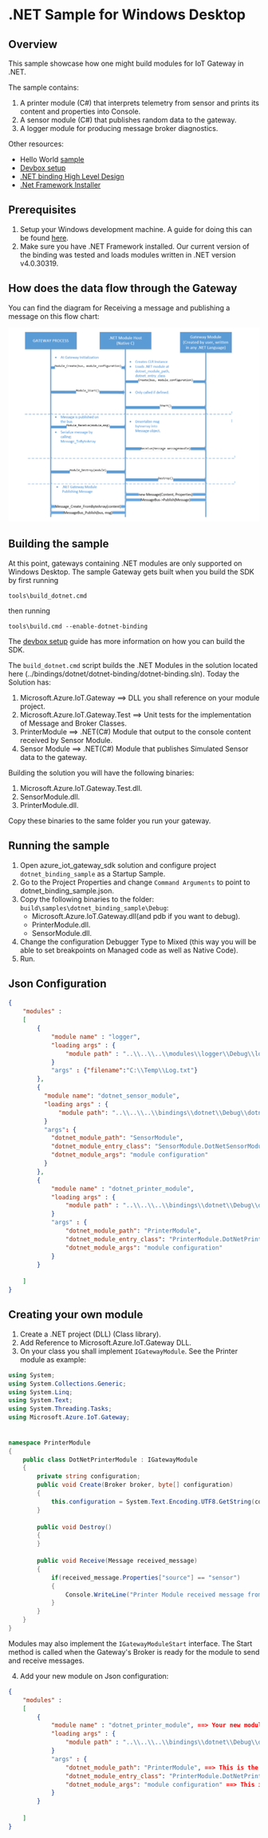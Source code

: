 .NET Sample for Windows Desktop
===============================

Overview
--------

This sample showcase how one might build modules for IoT Gateway in .NET.

The sample contains:

1. A printer module (C#) that interprets telemetry from sensor and prints its content and properties into Console.
2. A sensor module (C#) that publishes random data to the gateway.
3. A logger module for producing message broker diagnostics.

Other resources:
- Hello World [sample](../hello_world/README.md)
- [Devbox setup](../../doc/devbox_setup.md)
- [.NET binding High Level Design](../../bindings/dotnet/devdoc/dotnet_binding_hld.md)
- [.Net Framework Installer](https://www.microsoft.com/en-us/download/details.aspx?id=17851)

Prerequisites
--------------
1. Setup your Windows development machine. A guide for doing this can be found [here](../../doc/devbox_setup.md).
2. Make sure you have .NET Framework installed. Our current version of the binding was tested and loads modules written in .NET version v4.0.30319.

How does the data flow through the Gateway
------------------------------------------
You can find the diagram for Receiving a message and publishing a message on this flow chart:

![](../../bindings/dotnet/devdoc/images/flow_chart.png)


Building the sample
-------------------
At this point, gateways containing .NET modules are only supported on Windows 
Desktop. The sample Gateway gets built when you build the SDK by first running
``` 
tools\build_dotnet.cmd
```
then running 
```
tools\build.cmd --enable-dotnet-binding
```

The [devbox setup](../../doc/devbox_setup.md) guide has more information on how you can build the SDK.

The `build_dotnet.cmd` script builds the .NET Modules in the solution located here (../bindings/dotnet/dotnet-binding/dotnet-binding.sln).
Today the Solution has: 
1. Microsoft.Azure.IoT.Gateway ==> DLL you shall reference on your module project.
2. Microsoft.Azure.IoT.Gateway.Test ==> Unit tests for the implementation of Message and Broker Classes.
3. PrinterModule ==> .NET(C#) Module that output to the console content received by Sensor Module.
4. Sensor Module ==> .NET(C#) Module that publishes Simulated Sensor data to the gateway.

Building the solution you will have the following binaries: 
1. Microsoft.Azure.IoT.Gateway.Test.dll.
2. SensorModule.dll.
3. PrinterModule.dll.

Copy these binaries to the same folder you run your gateway. 

Running the sample
------------------
1. Open azure_iot_gateway_sdk solution and configure project `dotnet_binding_sample` as a Startup Sample.
2. Go to the Project Properties and change `Command Arguments` to point to dotnet_binding_sample.json.
3. Copy the following binaries to the folder: `build\samples\dotnet_binding_sample\Debug`:
    * Microsoft.Azure.IoT.Gateway.dll(and pdb if you want to debug).
    * PrinterModule.dll.
    * SensorModule.dll.
4. Change the configuration Debugger Type to Mixed (this way you will be able to set breakpoints on Managed code as well as Native Code).
5. Run.




Json Configuration
------------------
```json
{
    "modules" :
    [
        {
            "module name" : "logger",
            "loading args" : {
                "module path" : "..\\..\\..\\modules\\logger\\Debug\\logger.dll"
            }
            "args" : {"filename":"C:\\Temp\\Log.txt"} 
        },
        {
          "module name": "dotnet_sensor_module",
          "loading args" : {
              "module path": "..\\..\\..\\bindings\\dotnet\\Debug\\dotnet.dll"
          }
          "args": {
            "dotnet_module_path": "SensorModule",
            "dotnet_module_entry_class": "SensorModule.DotNetSensorModule",
            "dotnet_module_args": "module configuration"
          }
        },
        {
            "module name" : "dotnet_printer_module",
            "loading args" : {
                "module path" : "..\\..\\..\\bindings\\dotnet\\Debug\\dotnet.dll"
            }
            "args" : {
                "dotnet_module_path": "PrinterModule",
                "dotnet_module_entry_class": "PrinterModule.DotNetPrinterModule",
                "dotnet_module_args": "module configuration"
            }
        }

    ]
}
```

Creating your own module
------------------------
1. Create a .NET project (DLL) (Class library).
2. Add Reference to Microsoft.Azure.IoT.Gateway DLL.
3. On your class you shall implement `IGatewayModule`.
   See the Printer module as example:
~~~~~~~~~~~~~~~~~~~~~~~~~~~~~~~~~~~~~~~~~~~~~~~~~~~~~~~~~~~~~~~~~~~~~~~~~~ C#
using System;
using System.Collections.Generic;
using System.Linq;
using System.Text;
using System.Threading.Tasks;
using Microsoft.Azure.IoT.Gateway;


namespace PrinterModule
{
    public class DotNetPrinterModule : IGatewayModule
    {
        private string configuration;
        public void Create(Broker broker, byte[] configuration)
        {
            this.configuration = System.Text.Encoding.UTF8.GetString(configuration);
        }

        public void Destroy()
        {
        }

        public void Receive(Message received_message)
        {
            if(received_message.Properties["source"] == "sensor")
            {
                Console.WriteLine("Printer Module received message from Sensor. Content: " + System.Text.Encoding.UTF8.GetString(received_message.Content, 0, received_message.Content.Length));
            }
        }
    }
}
~~~~~~~~~~~~~~~~~~~~~~~~~~~~~~~~~~~~~~~~~~~~~~~~~~~~~~~~~~~~~~~~~~~~~~~~~~

Modules may also implement the `IGatewayModuleStart` interface.  The Start method is called when the Gateway's Broker is ready for the module to send and receive messages. 

4. Add your new module on Json configuration:
```json
{
    "modules" :
    [
        {
            "module name" : "dotnet_printer_module", ==> Your new module name. 
            "loading args" : {
                "module path" : "..\\..\\..\\bindings\\dotnet\\Debug\\dotnet.dll" ==> This is the location where the dotnet.dll is located.
            }
            "args" : {
                "dotnet_module_path": "PrinterModule", ==> This is the name of your module dll. On this sample it is PrinterModule.dll
                "dotnet_module_entry_class": "PrinterModule.DotNetPrinterModule", ==> This is the name of your Class (Namespace.ClassName) that implements IGatewayModule.
                "dotnet_module_args": "module configuration" ==> This is any configuration you want to use on your sample. It will be passed to you as a byte[] that should be converted to an UTF-8 Encoded String, you can add a JSON configuration in it.
            }
        }

    ]
}
```